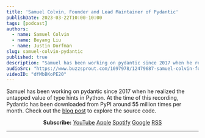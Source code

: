 ```yaml
---
title: 'Samuel Colvin, Founder and Lead Maintainer of Pydantic'
publishDate: 2023-03-22T10:00-10:00
tags: [podcast]
authors:
  - name: Samuel Colvin
  - name: Beyang Liu
  - name: Justin Dorfman
slug: samuel-colvin-pydantic
published: true
description: "Samuel has been working on pydantic since 2017 when he realized the untapped value of type hints in Python. At the time of this recording, Pydantic has been downloaded from PyPI around 55 million times per month."
audioSrc: "https://www.buzzsprout.com/1097978/12479687-samuel-colvin-founder-and-lead-maintainer-of-pydantic.mp3?download=true"
videoID: "dfMbBKoPE20"
---
```


Samuel has been working on pydantic since 2017 when he realized the untapped value of type hints in Python. At the time of this recording, Pydantic has been downloaded from PyPI around 55 million times per month. Check out the [blog post](https://about.sourcegraph.com/blog/exploring-pydantic-with-samuel-colvin#tds) to explore the source code.

<YouTube id="dfMbBKoPE20" title="Samuel Colvin, Founder and Lead Maintainer of Pydantic" />

<center className="pt-2 pb-4">
    <strong>Subscribe:</strong>
    <a href="https://www.youtube.com/playlist?list=PL6zLuuRVa1_jf5GDl61SvEOXvwvKS1IXA" style={{paddingLeft: '0.2em'}}>YouTube</a>
    <a href="https://podcasts.apple.com/us/podcast/the-sourcegraph-podcast/id1516219009" style={{paddingLeft: '0.2em'}}>Apple</a>
    <a href="https://open.spotify.com/show/1YlDYvCxNB7jAndbZPt5a6" style={{paddingLeft: '0.2em'}}>Spotify</a>
    <a href="https://podcasts.google.com/?feed=aHR0cHM6Ly9mZWVkcy5idXp6c3Byb3V0LmNvbS8xMDk3OTc4LnJzcw==" style={{paddingLeft: '0.2em'}}>Google</a>
    <a href="https://feeds.buzzsprout.com/1097978.rss" style={{paddingLeft: '0.2em'}}>RSS</a>
</center>

<hr className="py-4" />